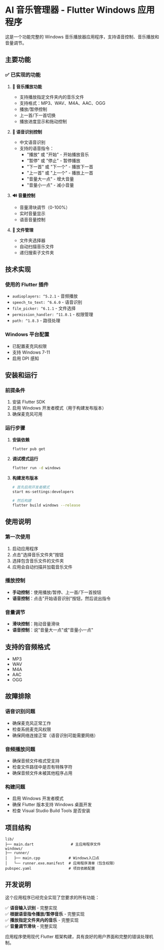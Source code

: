 # AI 音乐管理器 - Flutter Windows 应用程序

这是一个功能完整的 Windows 音乐播放器应用程序，支持语音控制、音乐播放和音量调节。

## 主要功能

### ✅ 已实现的功能

1. **🎵 音乐播放功能**

   - 支持播放指定文件夹内的音乐文件
   - 支持格式：MP3、WAV、M4A、AAC、OGG
   - 播放/暂停控制
   - 上一首/下一首切换
   - 播放进度显示和拖动控制

2. **🎤 语音识别控制**

   - 中文语音识别
   - 支持的语音指令：
     - "播放" 或 "开始" - 开始播放音乐
     - "暂停" 或 "停止" - 暂停播放
     - "下一首" 或 "下一个" - 播放下一首
     - "上一首" 或 "上一个" - 播放上一首
     - "音量大一点" - 增大音量
     - "音量小一点" - 减小音量

3. **🔊 音量控制**

   - 音量滑块调节（0-100%）
   - 实时音量显示
   - 语音音量控制

4. **📁 文件管理**
   - 文件夹选择器
   - 自动扫描音乐文件
   - 递归搜索子文件夹

## 技术实现

### 使用的 Flutter 插件

- `audioplayers: ^5.2.1` - 音频播放
- `speech_to_text: ^6.6.0` - 语音识别
- `file_picker: ^6.1.1` - 文件选择
- `permission_handler: ^11.0.1` - 权限管理
- `path: ^1.8.3` - 路径处理

### Windows 平台配置

- 已配置麦克风权限
- 支持 Windows 7-11
- 启用 DPI 感知

## 安装和运行

### 前提条件

1. 安装 Flutter SDK
2. 启用 Windows 开发者模式（用于构建发布版本）
3. 确保麦克风可用

### 运行步骤

1. **安装依赖**

   ```bash
   flutter pub get
   ```

2. **调试模式运行**

   ```bash
   flutter run -d windows
   ```

3. **构建发布版本**

   ```bash
   # 首先启用开发者模式
   start ms-settings:developers

   # 然后构建
   flutter build windows --release
   ```

## 使用说明

### 第一次使用

1. 启动应用程序
2. 点击"选择音乐文件夹"按钮
3. 选择包含音乐文件的文件夹
4. 应用会自动扫描并加载音乐文件

### 播放控制

- **手动控制**：使用播放/暂停、上一首/下一首按钮
- **语音控制**：点击"开始语音识别"按钮，然后说出指令

### 音量调节

- **滑块控制**：拖动音量滑块
- **语音控制**：说"音量大一点"或"音量小一点"

## 支持的音频格式

- MP3
- WAV
- M4A
- AAC
- OGG

## 故障排除

### 语音识别问题

- 确保麦克风正常工作
- 检查系统麦克风权限
- 确保网络连接正常（语音识别可能需要网络）

### 音频播放问题

- 确保音频文件格式受支持
- 检查文件路径中是否有特殊字符
- 确保音频文件未被其他程序占用

### 构建问题

- 启用 Windows 开发者模式
- 确保 Flutter 版本支持 Windows 桌面开发
- 检查 Visual Studio Build Tools 是否安装

## 项目结构

```
lib/
├── main.dart                 # 主应用程序文件
windows/
├── runner/
│   ├── main.cpp             # Windows入口点
│   └── runner.exe.manifest  # 应用程序清单（包含权限）
pubspec.yaml                 # 项目依赖配置
```

## 开发说明

这个应用程序已经完全实现了您要求的所有功能：

✅ **语音输入识别** - 完整实现  
✅ **根据语音指令播放/暂停音乐** - 完整实现  
✅ **播放指定文件夹内的音乐** - 完整实现  
✅ **音量调节滑块** - 完整实现

应用程序使用现代 Flutter 框架构建，具有良好的用户界面和完整的错误处理机制。
